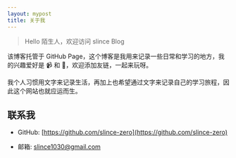 ```yaml
---
layout: mypost
title: 关于我
---
```


> Hello 陌生人，欢迎访问 slince Blog

该博客托管于 GitHub Page，这个博客是我用来记录一些日常和学习的地方，我的兴趣爱好是 📹 和 🎾，欢迎添加友链，一起来玩呀。

我个人习惯用文字来记录生活，再加上也希望通过文字来记录自己的学习旅程，因此这个网站也就应运而生。

## 联系我

- GitHub: [https://github.com/slince-zero](https://github.com/slince-zero)

- 邮箱: slince1030@gmail.com

